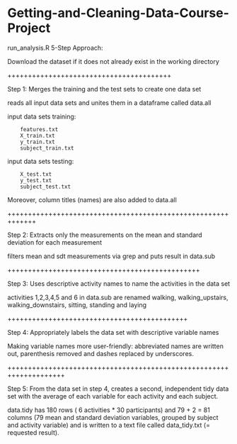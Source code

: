 # Getting-and-Cleaning-Data-Course-Project

run_analysis.R 5-Step Approach:


Download the dataset if it does not already exist in the working directory

++++++++++++++++++++++++++++++++++++++++

Step 1: Merges the training and the test sets to create one data set


reads all input data sets and unites them in a dataframe called data.all

input data sets training:

        features.txt
        X_train.txt
        y_train.txt
        subject_train.txt

input data sets testing:

        X_test.txt
        y_test.txt
        subject_test.txt

Moreover, column titles (names) are also added to data.all

+++++++++++++++++++++++++++++++++++++++++++++++++++++++++++++

Step 2: Extracts only the measurements on the mean and standard deviation for each measurement

filters mean and sdt measurements via grep and puts result in data.sub

+++++++++++++++++++++++++++++++++++++++++++++++

Step 3: Uses descriptive activity names to name the activities in the data set


activities 1,2,3,4,5 and 6 in data.sub are renamed walking, walking_upstairs, walking_downstairs, sitting, standing and laying

++++++++++++++++++++++++++++++++++++++++++++

Step 4: Appropriately labels the data set with descriptive variable names


Making variable names more user-friendly: abbreviated names are written out, parenthesis removed and dashes replaced by underscores.

++++++++++++++++++++++++++++++++++++++++++++++++++++++++++++++++++++

Step 5: From the data set in step 4, creates a second, independent tidy data set with the average of each variable for each activity and each subject.


data.tidy has 180 rows ( 6 activities * 30 participants) and 79 + 2 = 81 columns (79 mean and standard deviation variables, grouped by subject and activity variable) and is written to a text file called data_tidy.txt (= requested result).




